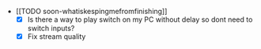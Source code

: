   * [[TODO soon-whatiskespingmefromfinishing]]
    * [x] Is there a way to play switch on my PC without delay so dont need to switch inputs?
    * [x] Fix stream quality